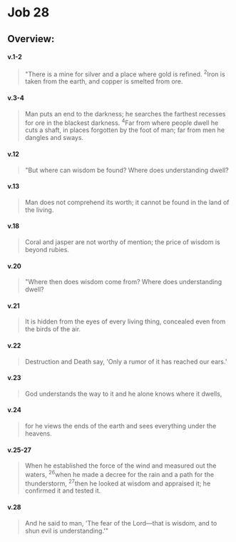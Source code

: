 # Job 28

## Overview:


#### v.1-2
>"There is a mine for silver and a place where gold is refined. <sup>2</sup>Iron is taken from the earth, and copper is smelted from ore.

#### v.3-4
>Man puts an end to the darkness; he searches the farthest recesses for ore in the blackest darkness. <sup>4</sup>Far from where people dwell he cuts a shaft, in places forgotten by the foot of man; far from men he dangles and sways.

#### v.12
>"But where can wisdom be found? Where does understanding dwell?

#### v.13
>Man does not comprehend its worth; it cannot be found in the land of the living.

#### v.18
>Coral and jasper are not worthy of mention; the price of wisdom is beyond rubies.

#### v.20
>"Where then does wisdom come from? Where does understanding dwell?

#### v.21
>It is hidden from the eyes of every living thing, concealed even from the birds of the air.

#### v.22
>Destruction and Death say, 'Only a rumor of it has reached our ears.'

#### v.23
>God understands the way to it and he alone knows where it dwells,

#### v.24
>for he views the ends of the earth and sees everything under the heavens.

#### v.25-27
>When he established the force of the wind and measured out the waters, <sup>26</sup>when he made a decree for the rain and a path for the thunderstorm, <sup>27</sup>then he looked at wisdom and appraised it; he confirmed it and tested it.

#### v.28
>And he said to man, 'The fear of the Lord—that is wisdom, and to shun evil is understanding.'"

